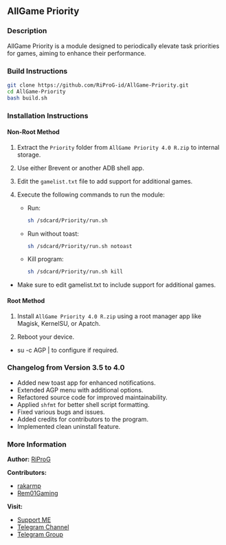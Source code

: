 ## AllGame Priority

### Description
AllGame Priority is a module designed to periodically elevate task priorities for games, aiming to enhance their performance.

### Build Instructions

```sh
git clone https://github.com/RiProG-id/AllGame-Priority.git
cd AllGame-Priority
bash build.sh
```

### Installation Instructions

#### Non-Root Method

1. Extract the `Priority` folder from `AllGame Priority 4.0 R.zip` to internal storage.
   
2. Use either Brevent or another ADB shell app.
   
3. Edit the `gamelist.txt` file to add support for additional games.
   
4. Execute the following commands to run the module:
   - Run:
     ```sh
     sh /sdcard/Priority/run.sh
     ```
   - Run without toast:
     ```sh
     sh /sdcard/Priority/run.sh notoast
     ```
   - Kill program:
     ```sh
     sh /sdcard/Priority/run.sh kill
     ```

- Make sure to edit gamelist.txt to include support for additional games.

#### Root Method

1. Install `AllGame Priority 4.0 R.zip` using a root manager app like Magisk, KernelSU, or Apatch.
   
2. Reboot your device.

- su -c AGP | to configure if required.

### Changelog from Version 3.5 to 4.0

- Added new toast app for enhanced notifications.
- Extended AGP menu with additional options.
- Refactored source code for improved maintainability.
- Applied `shfmt` for better shell script formatting.
- Fixed various bugs and issues.
- Added credits for contributors to the program.
- Implemented clean uninstall feature.

### More Information

**Author:**
[RiProG](https://github.com/RiProG-id)

**Contributors:**
- [rakarmp](https://github.com/rakarmp)
- [Rem01Gaming](https://github.com/Rem01Gaming)

**Visit:**
- [Support ME](https://t.me/RiOpSo/2848)
- [Telegram Channel](https://t.me/RiOpSo)
- [Telegram Group](https://t.me/RiOpSoDisc)
